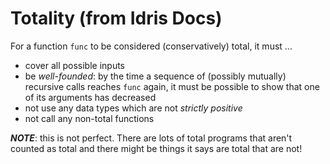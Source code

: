 # Totality (from Idris Docs)
For a function `func` to be considered (conservatively) total, it must ...
- cover all possible inputs
- be *well-founded*: by the time a sequence of (possibly mutually) recursive calls reaches `func` again, it must be possible to show that one of its arguments has decreased
- not use any data types which are not *strictly positive*
- not call any non-total functions

***_NOTE_***: this is not perfect. There are lots of total programs that aren't counted as total and there might be things it says are total that are not!